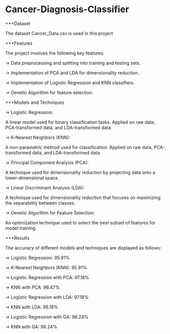 # Cancer-Diagnosis-Classifier

+++Dataset

 The dataset Cancer_Data.csv is used in this project

+++Features

 The project involves the following key features:

-> Data preprocessing and splitting into training and testing sets.

-> Implementation of PCA and LDA for dimensionality reduction.

-> Implementation of Logistic Regression and KNN classifiers.

-> Genetic Algorithm for feature selection.

+++Models and Techniques

-> Logistic Regression:

  A linear model used for binary classification tasks.
  Applied on raw data, PCA-transformed data, and LDA-transformed data.
  
-> K-Nearest Neighbors (KNN):

  A non-parametric method used for classification.
  Applied on raw data, PCA-transformed data, and LDA-transformed data.
  
-> Principal Component Analysis (PCA):

  A technique used for dimensionality reduction by projecting data onto a lower-dimensional space.
  
-> Linear Discriminant Analysis (LDA):

  A technique used for dimensionality reduction that focuses on maximizing the separability between classes.
  
-> Genetic Algorithm for Feature Selection:

  An optimization technique used to select the best subset of features for model training.



+++Results

  The accuracy of different models and techniques are displayed as follows:
  
  -> Logistic Regression: 95.91%
  
  -> K-Nearest Neighbors (KNN): 95.91%
  
  -> Logistic Regression with PCA: 97.18%
  
  -> KNN with PCA: 96.47%
  
  -> Logistic Regression with LDA: 97.18%
  
  -> KNN with LDA: 96.18%
  
  -> Logistic Regression with GA: 98.24%
  
  -> KNN with GA: 98.24%
  
